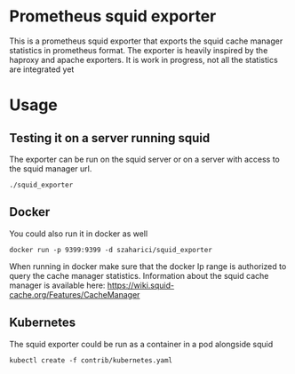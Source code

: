 # Prometheus squid exporter

This is a prometheus squid exporter that exports the squid cache manager statistics in prometheus format. The exporter is heavily inspired by the haproxy and apache exporters. It is work in progress, not all the statistics are integrated yet

# Usage

## Testing it on a server running squid
The exporter can be run on the squid server or on a server with access to the squid manager url.

```
./squid_exporter
```
## Docker
You could also run it in docker as well
```
docker run -p 9399:9399 -d szaharici/squid_exporter
```
When running in docker make sure that the docker Ip range is authorized to query the cache manager statistics. Information about the squid cache manager is available here: https://wiki.squid-cache.org/Features/CacheManager
## Kubernetes
The squid exporter could be run as a container in a pod alongside squid
```
kubectl create -f contrib/kubernetes.yaml
```
